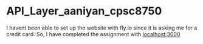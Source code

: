 # API_Layer_aaniyan_cpsc8750

I havent been able to set up the website with fly.io since it is asking me for a credit card. So, I have completed the assignment with [localhost:3000](http://localhost:3000/trivia)
